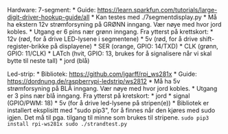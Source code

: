 Hardware:
7-segment:
    * Guide: https://learn.sparkfun.com/tutorials/large-digit-driver-hookup-guide/all
    * Kan testes med ./7segmentdisplay.py
    * Må ha ekstern 12v strømforsyning på GRØNN inngang. Vær nøye med hvor jord kobles.
    * Utgang er 6 pins nær grønn inngang. Fra ytterst på krettskort:
        * 12v (rød, for å drive LED-lysene i segmentene)
        * 5v (rød, for å drive shift-register-brikke på displayene)
        * SER (orange, GPIO: 14/TXD)
        * CLK (grønn, GPIO: 11/CLK)
        * LATch (hvit, GPIO: 13, brukes for å signalisere når vi skal bytte til neste tall)
        * jord (blå)
    
Led-strip:
    * Bibliotek: https://github.com/jgarff/rpi_ws281x
    * Guide: https://dordnung.de/raspberrypi-ledstrip/ws2812
    * Må ha 5v strømforsyning på BLÅ inngang. Vær nøye med hvor jord kobles.
    * Utgang er 3 pins nær blå inngang. Fra ytterst på kretskort:
        * jord
        * signal (GPIO/PWM: 18)
        * 5v (for å drive led-lysene på stripen(e))
    * Bibliotek er installert eksplisitt med "sudo pip3", for å finnes når den kjøres med sudo igjen. Det må til pga. tilgang til minne som brukes til stripene.
    ```
    sudo pip3 install rpi-ws281x
    sudo ./strandtest.py
    ```
